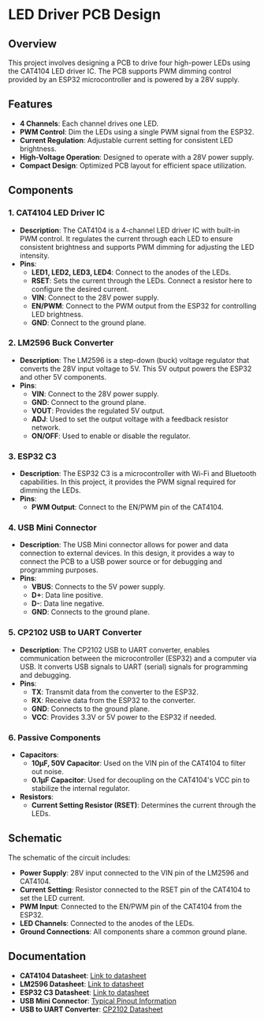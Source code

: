 # LED Driver PCB Design

## Overview

This project involves designing a PCB to drive four high-power LEDs using the CAT4104 LED driver IC. The PCB supports PWM dimming control provided by an ESP32 microcontroller and is powered by a 28V supply.

## Features

- **4 Channels**: Each channel drives one LED.
- **PWM Control**: Dim the LEDs using a single PWM signal from the ESP32.
- **Current Regulation**: Adjustable current setting for consistent LED brightness.
- **High-Voltage Operation**: Designed to operate with a 28V power supply.
- **Compact Design**: Optimized PCB layout for efficient space utilization.

## Components

### 1. **CAT4104 LED Driver IC**

- **Description**: The CAT4104 is a 4-channel LED driver IC with built-in PWM control. It regulates the current through each LED to ensure consistent brightness and supports PWM dimming for adjusting the LED intensity.
- **Pins**:
  - **LED1, LED2, LED3, LED4**: Connect to the anodes of the LEDs.
  - **RSET**: Sets the current through the LEDs. Connect a resistor here to configure the desired current.
  - **VIN**: Connect to the 28V power supply.
  - **EN/PWM**: Connect to the PWM output from the ESP32 for controlling LED brightness.
  - **GND**: Connect to the ground plane.

### 2. **LM2596 Buck Converter**

- **Description**: The LM2596 is a step-down (buck) voltage regulator that converts the 28V input voltage to 5V. This 5V output powers the ESP32 and other 5V components.
- **Pins**:
  - **VIN**: Connect to the 28V power supply.
  - **GND**: Connect to the ground plane.
  - **VOUT**: Provides the regulated 5V output.
  - **ADJ**: Used to set the output voltage with a feedback resistor network.
  - **ON/OFF**: Used to enable or disable the regulator.

### 3. **ESP32 C3**

- **Description**: The ESP32 C3 is a microcontroller with Wi-Fi and Bluetooth capabilities. In this project, it provides the PWM signal required for dimming the LEDs.
- **Pins**:
  - **PWM Output**: Connect to the EN/PWM pin of the CAT4104.

### 4. **USB Mini Connector**

- **Description**: The USB Mini connector allows for power and data connection to external devices. In this design, it provides a way to connect the PCB to a USB power source or for debugging and programming purposes.
- **Pins**:
  - **VBUS**: Connects to the 5V power supply.
  - **D+**: Data line positive.
  - **D-**: Data line negative.
  - **GND**: Connects to the ground plane.

### 5. **CP2102 USB to UART Converter**

- **Description**: The CP2102 USB to UART converter, enables communication between the microcontroller (ESP32) and a computer via USB. It converts USB signals to UART (serial) signals for programming and debugging.
- **Pins**:
  - **TX**: Transmit data from the converter to the ESP32.
  - **RX**: Receive data from the ESP32 to the converter.
  - **GND**: Connects to the ground plane.
  - **VCC**: Provides 3.3V or 5V power to the ESP32 if needed.

### 6. **Passive Components**

- **Capacitors**:
  - **10µF, 50V Capacitor**: Used on the VIN pin of the CAT4104 to filter out noise.
  - **0.1µF Capacitor**: Used for decoupling on the CAT4104's VCC pin to stabilize the internal regulator.
- **Resistors**:
  - **Current Setting Resistor (RSET)**: Determines the current through the LEDs.

## Schematic

The schematic of the circuit includes:

- **Power Supply**: 28V input connected to the VIN pin of the LM2596 and CAT4104.
- **Current Setting**: Resistor connected to the RSET pin of the CAT4104 to set the LED current.
- **PWM Input**: Connected to the EN/PWM pin of the CAT4104 from the ESP32.
- **LED Channels**: Connected to the anodes of the LEDs.
- **Ground Connections**: All components share a common ground plane.

## Documentation

- **CAT4104 Datasheet**: [Link to datasheet](https://www.onsemi.com/pub/Collateral/CAT4104-D.PDF)
- **LM2596 Datasheet**: [Link to datasheet](https://www.ti.com/lit/ds/symlink/lm2596.pdf)
- **ESP32 C3 Datasheet**: [Link to datasheet](https://www.espressif.com/en/support/download/documents?category=esp32&field=esp32-c3)
- **USB Mini Connector**: [Typical Pinout Information](https://en.wikipedia.org/wiki/USB#Mini-USB)
- **USB to UART Converter**: [CP2102 Datasheet](https://www.silabs.com/documents/public/data-sheets/cp2102.pdf)

